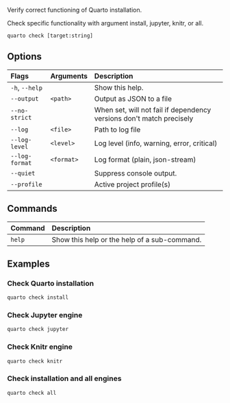Verify correct functioning of Quarto installation.

Check specific functionality with argument install, jupyter, knitr, or all.

``` {.bash}
quarto check [target:string]
```


## Options

|Flags          |Arguments  |Description                                                          |
|:--------------|:----------|:--------------------------------------------------------------------|
|`-h`, `--help` |           |Show this help.                                                      |
|`--output`     |`<path>`   |Output as JSON to a file                                             |
|`--no-strict`  |           |When set, will not fail if dependency versions don't match precisely |
|`--log`        |`<file>`   |Path to log file                                                     |
|`--log-level`  |`<level>`  |Log level (info, warning, error, critical)                           |
|`--log-format` |`<format>` |Log format (plain, json-stream)                                      |
|`--quiet`      |           |Suppress console output.                                             |
|`--profile`    |           |Active project profile(s)                                            |


## Commands

|Command |Description                                  |
|:-------|:--------------------------------------------|
|`help`  |Show this help or the help of a sub-command. |


## Examples
### Check Quarto installation

``` {.bash filename='Terminal'}
quarto check install
```

### Check Jupyter engine

``` {.bash filename='Terminal'}
quarto check jupyter
```

### Check Knitr engine

``` {.bash filename='Terminal'}
quarto check knitr
```

### Check installation and all engines

``` {.bash filename='Terminal'}
quarto check all
```

